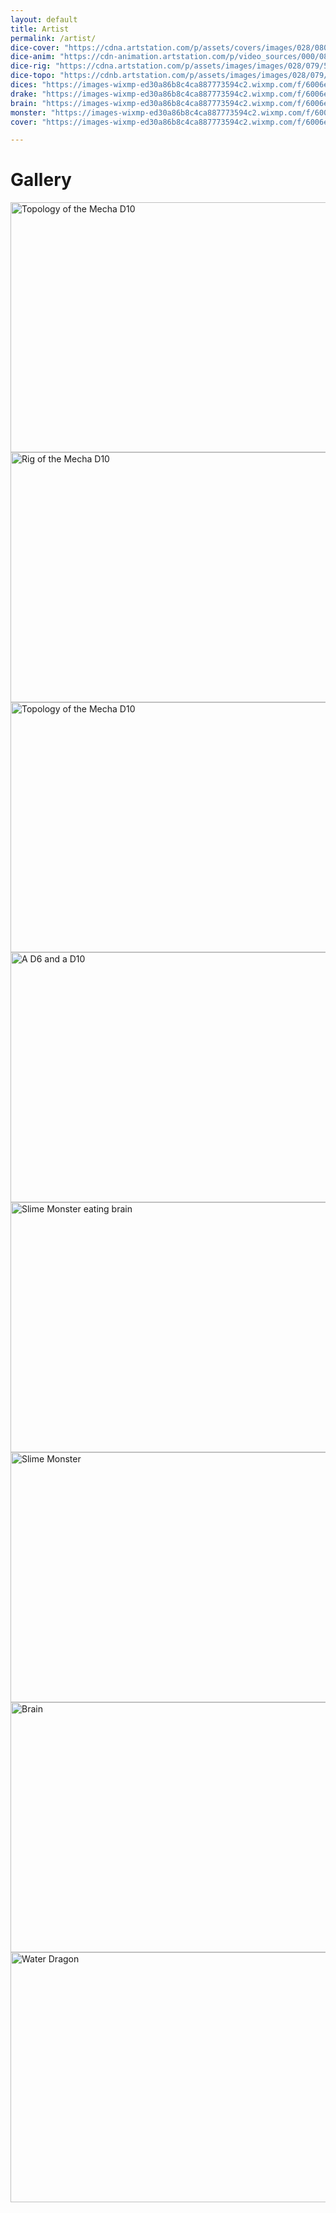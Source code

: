```yaml
---
layout: default
title: Artist
permalink: /artist/
dice-cover: "https://cdna.artstation.com/p/assets/covers/images/028/080/500/smaller_square/leonardo-marini-leonardo-marini-cover.jpg?1593438585"
dice-anim: "https://cdn-animation.artstation.com/p/video_sources/000/085/612/0001-1050.mp4"
dice-rig: "https://cdna.artstation.com/p/assets/images/images/028/079/566/large/leonardo-marini-rig.jpg?1593436969"
dice-topo: "https://cdnb.artstation.com/p/assets/images/images/028/079/563/large/leonardo-marini-topo.jpg?1593436964"
dices: "https://images-wixmp-ed30a86b8c4ca887773594c2.wixmp.com/f/6006e9c8-d36e-45d4-aeb9-51b918141df4/ddzyk4u-2c04e6d0-ba6e-4a7e-9af1-6b44600b8587.png?token=eyJ0eXAiOiJKV1QiLCJhbGciOiJIUzI1NiJ9.eyJzdWIiOiJ1cm46YXBwOiIsImlzcyI6InVybjphcHA6Iiwib2JqIjpbW3sicGF0aCI6IlwvZlwvNjAwNmU5YzgtZDM2ZS00NWQ0LWFlYjktNTFiOTE4MTQxZGY0XC9kZHp5azR1LTJjMDRlNmQwLWJhNmUtNGE3ZS05YWYxLTZiNDQ2MDBiODU4Ny5wbmcifV1dLCJhdWQiOlsidXJuOnNlcnZpY2U6ZmlsZS5kb3dubG9hZCJdfQ.vcrbcbPX43WaRPwGZpSQ3bCtVFCjb4x0c5Mys5GO-QQ"
drake: "https://images-wixmp-ed30a86b8c4ca887773594c2.wixmp.com/f/6006e9c8-d36e-45d4-aeb9-51b918141df4/dd8zonk-f745fec8-349b-4620-9b45-335ef210902a.png/v1/fill/w_1192,h_670,q_70,strp/sculpt_of_a_water_dragon_by_bamarin_dd8zonk-pre.jpg?token=eyJ0eXAiOiJKV1QiLCJhbGciOiJIUzI1NiJ9.eyJzdWIiOiJ1cm46YXBwOjdlMGQxODg5ODIyNjQzNzNhNWYwZDQxNWVhMGQyNmUwIiwiaXNzIjoidXJuOmFwcDo3ZTBkMTg4OTgyMjY0MzczYTVmMGQ0MTVlYTBkMjZlMCIsIm9iaiI6W1t7ImhlaWdodCI6Ijw9NzIwIiwicGF0aCI6IlwvZlwvNjAwNmU5YzgtZDM2ZS00NWQ0LWFlYjktNTFiOTE4MTQxZGY0XC9kZDh6b25rLWY3NDVmZWM4LTM0OWItNDYyMC05YjQ1LTMzNWVmMjEwOTAyYS5wbmciLCJ3aWR0aCI6Ijw9MTI4MCJ9XV0sImF1ZCI6WyJ1cm46c2VydmljZTppbWFnZS5vcGVyYXRpb25zIl19.QAX5_LPWfB32uOx38fMckpYL-yaJ5mbV-e6w4iSbmzM"
brain: "https://images-wixmp-ed30a86b8c4ca887773594c2.wixmp.com/f/6006e9c8-d36e-45d4-aeb9-51b918141df4/ddt2i1v-634853e3-873a-40d9-a7ed-24be803c930f.png/v1/fill/w_1280,h_720,q_80,strp/brain_by_bamarin_ddt2i1v-fullview.jpg?token=eyJ0eXAiOiJKV1QiLCJhbGciOiJIUzI1NiJ9.eyJzdWIiOiJ1cm46YXBwOjdlMGQxODg5ODIyNjQzNzNhNWYwZDQxNWVhMGQyNmUwIiwiaXNzIjoidXJuOmFwcDo3ZTBkMTg4OTgyMjY0MzczYTVmMGQ0MTVlYTBkMjZlMCIsIm9iaiI6W1t7ImhlaWdodCI6Ijw9NzIwIiwicGF0aCI6IlwvZlwvNjAwNmU5YzgtZDM2ZS00NWQ0LWFlYjktNTFiOTE4MTQxZGY0XC9kZHQyaTF2LTYzNDg1M2UzLTg3M2EtNDBkOS1hN2VkLTI0YmU4MDNjOTMwZi5wbmciLCJ3aWR0aCI6Ijw9MTI4MCJ9XV0sImF1ZCI6WyJ1cm46c2VydmljZTppbWFnZS5vcGVyYXRpb25zIl19.EZiI03PwwOz8uf4DNbAe22_5IpQr8geKuYnuR1e9ouA"
monster: "https://images-wixmp-ed30a86b8c4ca887773594c2.wixmp.com/f/6006e9c8-d36e-45d4-aeb9-51b918141df4/ddt2eo9-00dc2907-24e6-4a83-84a8-c0958389d2bc.png/v1/fill/w_1280,h_720,q_80,strp/slime_monster_by_bamarin_ddt2eo9-fullview.jpg?token=eyJ0eXAiOiJKV1QiLCJhbGciOiJIUzI1NiJ9.eyJzdWIiOiJ1cm46YXBwOjdlMGQxODg5ODIyNjQzNzNhNWYwZDQxNWVhMGQyNmUwIiwiaXNzIjoidXJuOmFwcDo3ZTBkMTg4OTgyMjY0MzczYTVmMGQ0MTVlYTBkMjZlMCIsIm9iaiI6W1t7ImhlaWdodCI6Ijw9NzIwIiwicGF0aCI6IlwvZlwvNjAwNmU5YzgtZDM2ZS00NWQ0LWFlYjktNTFiOTE4MTQxZGY0XC9kZHQyZW85LTAwZGMyOTA3LTI0ZTYtNGE4My04NGE4LWMwOTU4Mzg5ZDJiYy5wbmciLCJ3aWR0aCI6Ijw9MTI4MCJ9XV0sImF1ZCI6WyJ1cm46c2VydmljZTppbWFnZS5vcGVyYXRpb25zIl19.F_Q3wREM8BtvmC7ea7VQQbaDAd3SIT3t6g6vE0L8ABo"
cover: "https://images-wixmp-ed30a86b8c4ca887773594c2.wixmp.com/f/6006e9c8-d36e-45d4-aeb9-51b918141df4/ddvp7h4-55b0e2a1-76ae-4463-9e60-f80cd84af6d2.png?token=eyJ0eXAiOiJKV1QiLCJhbGciOiJIUzI1NiJ9.eyJzdWIiOiJ1cm46YXBwOjdlMGQxODg5ODIyNjQzNzNhNWYwZDQxNWVhMGQyNmUwIiwiaXNzIjoidXJuOmFwcDo3ZTBkMTg4OTgyMjY0MzczYTVmMGQ0MTVlYTBkMjZlMCIsIm9iaiI6W1t7InBhdGgiOiJcL2ZcLzYwMDZlOWM4LWQzNmUtNDVkNC1hZWI5LTUxYjkxODE0MWRmNFwvZGR2cDdoNC01NWIwZTJhMS03NmFlLTQ0NjMtOWU2MC1mODBjZDg0YWY2ZDIucG5nIn1dXSwiYXVkIjpbInVybjpzZXJ2aWNlOmZpbGUuZG93bmxvYWQiXX0.BUqA4ujyu9gPGGDWw7ODGq9y0l02FC6hG49Iigrsx44"

---
```


# Gallery

<div class="gallery">
  <a target="_blank" href="{{ page.dice-anim }}">
    <img src="{{ page.dice-cover }}" alt="Topology of the Mecha D10" width="600" height="400">
  </a>
</div>

<div class="gallery">
  <a target="_blank" href="{{ page.dice-rig }}">
    <img src="{{ page.dice-rig }}" alt="Rig of the Mecha D10" width="600" height="400">
  </a>
</div>

<div class="gallery">
  <a target="_blank" href="{{ page.dice-topo }}">
    <img src="{{ page.dice-topo }}" alt="Topology of the Mecha D10" width="600" height="400">
  </a>
</div>

<div class="gallery">
  <a target="_blank" href="{{ page.dices }}">
    <img src="{{ page.dices }}" alt="A D6 and a D10" width="600" height="400">
  </a>
</div>

<div class="gallery">
  <a target="_blank" href="{{ page.cover }}">
    <img src="{{ page.cover }}" alt="Slime Monster eating brain" width="600" height="400">
  </a>
</div>

<div class="gallery">
  <a target="_blank" href="{{ page.monster }}">
    <img src="{{ page.monster }}" alt="Slime Monster" width="600" height="400">
  </a>
</div>

<div class="gallery">
  <a target="_blank" href="{{ page.brain }}">
    <img src="{{ page.brain }}" alt="Brain" width="600" height="400">
  </a>
</div>

<div class="gallery">
  <a target="_blank" href="{{ page.drake }}">
    <img src="{{ page.drake }}" alt="Water Dragon" width="600" height="400">
  </a>
</div>


